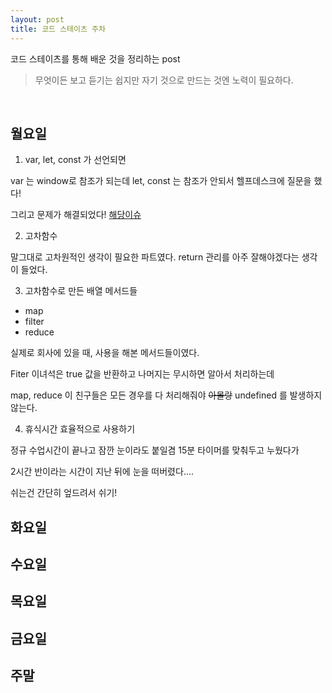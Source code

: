 ```yaml
---
layout: post
title: 코드 스테이츠 주차
---
```


코드 스테이츠를 통해 배운 것을 정리하는 post

> 무엇이든 보고 듣기는 쉽지만
> 자기 것으로 만드는 것엔 노력이 필요하다.

<br>

## 월요일

1. var, let, const 가 선언되면

var 는 window로 참조가 되는데 let, const 는 참조가 안되서 헬프데스크에 질문을 했다!

그리고 문제가 해결되었다! [해당이슈](https://github.com/codestates/pre-help-desk/issues/2690)

2. 고차함수

말그대로 고차원적인 생각이 필요한 파트였다. return 관리를 아주 잘해야겠다는 생각이 들었다.

3. 고차함수로 만든 배열 메서드들

- map
- filter
- reduce

실제로 회사에 있을 때, 사용을 해본 메서드들이였다.

Fiter 이녀석은 true 값을 반환하고 나머지는 무시하면 알아서 처리하는데

map, reduce 이 친구들은 모든 경우를 다 처리해줘야 ~~아몰랑~~ undefined 를 발생하지 않는다.

4. 휴식시간 효율적으로 사용하기

정규 수업시간이 끝나고 잠깐 눈이라도 붙일겸 15분 타이머를 맞춰두고 누웠다가

2시간 반이라는 시간이 지난 뒤에 눈을 떠버렸다....

쉬는건 간단히 엎드려서 쉬기!

## 화요일



## 수요일



## 목요일



## 금요일



## 주말

